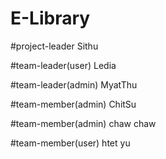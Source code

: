 # E-Library

#project-leader Sithu

#team-leader(user) Ledia

#team-leader(admin) MyatThu

#team-member(admin) ChitSu

#team-member(admin) chaw chaw

#team-member(user) htet yu
